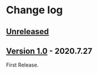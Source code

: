 # Change log


## [Unreleased](https://github.com/nutti/blender-mqo/compare/v1.0...master)

## [Version 1.0](https://github.com/nutti/blender-mqo/compare/1d664b4e62a023e26398df8cb1455cda00f54536...v1.0) - 2020.7.27

First Release.
